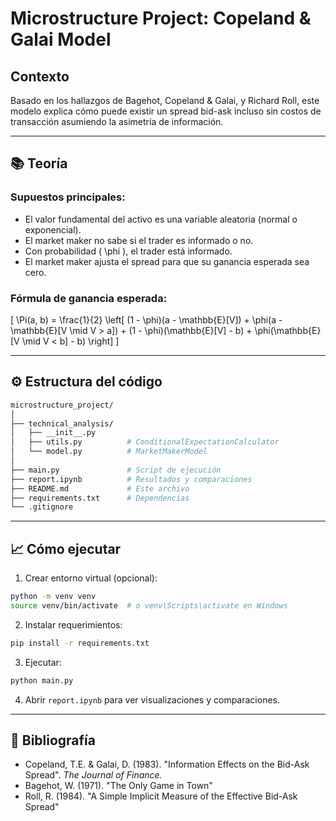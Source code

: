 # Microstructure Project: Copeland & Galai Model

## Contexto

Basado en los hallazgos de Bagehot, Copeland & Galai, y Richard Roll, este modelo explica cómo puede existir un spread bid-ask incluso sin costos de transacción asumiendo la asimetría de información.

---

## 📚 Teoría

### Supuestos principales:
- El valor fundamental del activo es una variable aleatoria (normal o exponencial).
- El market maker no sabe si el trader es informado o no.
- Con probabilidad \( \phi \), el trader está informado.
- El market maker ajusta el spread para que su ganancia esperada sea cero.

### Fórmula de ganancia esperada:
\[
\Pi(a, b) = \frac{1}{2} \left[ (1 - \phi)(a - \mathbb{E}[V]) + \phi(a - \mathbb{E}[V \mid V > a]) + (1 - \phi)(\mathbb{E}[V] - b) + \phi(\mathbb{E}[V \mid V < b] - b) \right]
\]

---

## ⚙️ Estructura del código

```bash
microstructure_project/
│
├── technical_analysis/
│   ├── __init__.py
│   ├── utils.py          # ConditionalExpectationCalculator
│   └── model.py          # MarketMakerModel
│
├── main.py               # Script de ejecución
├── report.ipynb          # Resultados y comparaciones
├── README.md             # Este archivo
├── requirements.txt      # Dependencias
└── .gitignore
```

---

## 📈 Cómo ejecutar

1. Crear entorno virtual (opcional):
```bash
python -m venv venv
source venv/bin/activate  # o venv\Scripts\activate en Windows
```

2. Instalar requerimientos:
```bash
pip install -r requirements.txt
```

3. Ejecutar:
```bash
python main.py
```

4. Abrir `report.ipynb` para ver visualizaciones y comparaciones.

---

## 📖 Bibliografía
- Copeland, T.E. & Galai, D. (1983). "Information Effects on the Bid-Ask Spread". *The Journal of Finance.*
- Bagehot, W. (1971). "The Only Game in Town"
- Roll, R. (1984). "A Simple Implicit Measure of the Effective Bid-Ask Spread"